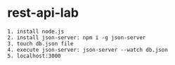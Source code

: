 # rest-api-lab

    1. install node.js
    2. install json-server: npm i -g json-server 
    3. touch db.json file
    4. execute json-server: json-server --watch db.json
    5. localhost:3000



